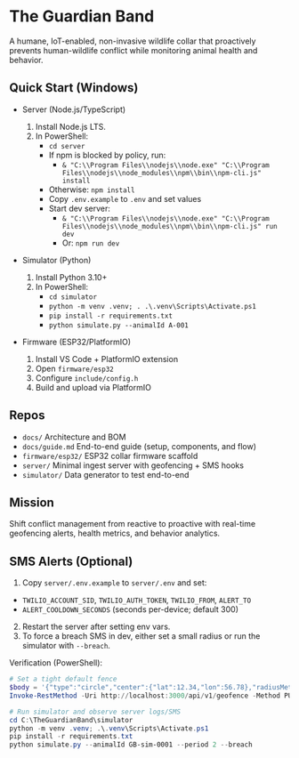 # The Guardian Band

A humane, IoT-enabled, non-invasive wildlife collar that proactively prevents human-wildlife conflict while monitoring animal health and behavior.

## Quick Start (Windows)

- Server (Node.js/TypeScript)
  1. Install Node.js LTS.
  2. In PowerShell:
     - `cd server`
     - If npm is blocked by policy, run:
       - `& "C:\\Program Files\\nodejs\\node.exe" "C:\\Program Files\\nodejs\\node_modules\\npm\\bin\\npm-cli.js" install`
     - Otherwise: `npm install`
     - Copy `.env.example` to `.env` and set values
     - Start dev server:
       - `& "C:\\Program Files\\nodejs\\node.exe" "C:\\Program Files\\nodejs\\node_modules\\npm\\bin\\npm-cli.js" run dev`
       - Or: `npm run dev`

- Simulator (Python)
  1. Install Python 3.10+
  2. In PowerShell:
     - `cd simulator`
     - `python -m venv .venv; . .\.venv\Scripts\Activate.ps1`
     - `pip install -r requirements.txt`
     - `python simulate.py --animalId A-001`

- Firmware (ESP32/PlatformIO)
  1. Install VS Code + PlatformIO extension
  2. Open `firmware/esp32`
  3. Configure `include/config.h`
  4. Build and upload via PlatformIO

## Repos
- `docs/` Architecture and BOM
- `docs/guide.md` End-to-end guide (setup, components, and flow)
- `firmware/esp32/` ESP32 collar firmware scaffold
- `server/` Minimal ingest server with geofencing + SMS hooks
- `simulator/` Data generator to test end-to-end

## Mission
Shift conflict management from reactive to proactive with real-time geofencing alerts, health metrics, and behavior analytics.

## SMS Alerts (Optional)
1. Copy `server/.env.example` to `server/.env` and set:
  - `TWILIO_ACCOUNT_SID`, `TWILIO_AUTH_TOKEN`, `TWILIO_FROM`, `ALERT_TO`
  - `ALERT_COOLDOWN_SECONDS` (seconds per-device; default 300)
2. Restart the server after setting env vars.
3. To force a breach SMS in dev, either set a small radius or run the simulator with `--breach`.

Verification (PowerShell):
```powershell
# Set a tight default fence
$body = '{"type":"circle","center":{"lat":12.34,"lon":56.78},"radiusMeters":100}'
Invoke-RestMethod -Uri http://localhost:3000/api/v1/geofence -Method PUT -ContentType 'application/json' -Body $body

# Run simulator and observe server logs/SMS
cd C:\TheGuardianBand\simulator
python -m venv .venv; .\.venv\Scripts\Activate.ps1
pip install -r requirements.txt
python simulate.py --animalId GB-sim-0001 --period 2 --breach
```
